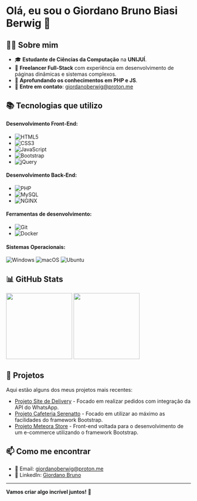# Olá, eu sou o Giordano Bruno Biasi Berwig 👋

## 🧑‍💻 Sobre mim
- 🎓 **Estudante de Ciências da Computação** na **UNIJUÍ**.
- 💼 **Freelancer Full-Stack** com experiência em desenvolvimento de páginas dinâmicas e sistemas complexos.
- 🌱 **Aprofundando os conhecimentos em PHP e JS**.
- 📧 **Entre em contato**: [giordanoberwig@proton.me](mailto:giordanoberwig@proton.me)

## 📚 Tecnologias que utilizo

#### Desenvolvimento Front-End:
- ![HTML5](https://img.shields.io/badge/-HTML5-FF5722?style=flat-square&logo=html5&logoColor=white)
- ![CSS3](https://img.shields.io/badge/-CSS3-2965F1?style=flat-square&logo=css3&logoColor=white)
- ![JavaScript](https://img.shields.io/badge/-JavaScript-F7DF1E?style=flat-square&logo=javascript&logoColor=black)
- ![Bootstrap](https://img.shields.io/badge/-Bootstrap-563D7C?style=flat-square&logo=bootstrap&logoColor=white)
- ![jQuery](https://img.shields.io/badge/-jQuery-0769AD?style=flat-square&logo=jquery&logoColor=white)

#### Desenvolvimento Back-End:
- ![PHP](https://img.shields.io/badge/-PHP-777BB4?style=flat-square&logo=php&logoColor=white)
- ![MySQL](https://img.shields.io/badge/-MySQL-4479A1?style=flat-square&logo=mysql&logoColor=white)
- ![NGINX](https://img.shields.io/badge/-NGINX-green?style=flat-square&logo=nginx&logoColor=white)

#### Ferramentas de desenvolvimento:
- ![Git](https://img.shields.io/badge/-Git-F05032?style=flat-square&logo=git&logoColor=white)
- ![Docker](https://img.shields.io/badge/-Docker-2496ED?style=flat-square&logo=docker&logoColor=white)

#### Sistemas Operacionais:
![Windows](https://img.shields.io/badge/-Windows-0078D6?style=flat-square&logo=windows&logoColor=white)
![macOS](https://img.shields.io/badge/-macOS-000000?style=flat-square&logo=macos&logoColor=white)
![Ubuntu](https://img.shields.io/badge/-Ubuntu-E95420?style=flat-square&logo=ubuntu&logoColor=white)

## 📊 GitHub Stats

<div>
  <img height="180em" src="https://github-readme-stats.vercel.app/api?username=ggkooo&show_icons=true&theme=dark&include_all_commits=true&count_private=true"/>
  <img height="180em" src="https://github-readme-stats.vercel.app/api/top-langs/?username=ggkooo&layout=compact&langs_count=10&theme=dark"/>
</div>

## 🚀 Projetos

Aqui estão alguns dos meus projetos mais recentes:

- [Projeto Site de Delivery](https://github.com/ggkooo/delivery-application) - Focado em realizar pedidos com integração da API do WhatsApp.
- [Projeto Cafeteria Serenatto](https://github.com/ggkooo/serenatto) - Focado em utilizar ao máximo as facilidades do framework Bootstrap.
- [Projeto Meteora Store](https://github.com/ggkooo/meteora-store) - Front-end voltada para o desenvolvimento de um e-commerce utilizando o framework Bootstrap.

## 📫 Como me encontrar

- 📧 Email: [giordanoberwig@proton.me](mailto:giordanoberwig@proton.me)
- 💼 LinkedIn: [Giordano Bruno](https://br.linkedin.com/in/giordano-bruno-biasi-berwig-7182712b4)

---

**Vamos criar algo incrível juntos!** 🚀
